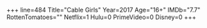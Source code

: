 +++
line=484
Title="Cable Girls"
Year=2017
Age="16+"
IMDb="7.7"
RottenTomatoes=""
Netflix=1
Hulu=0
PrimeVideo=0
Disney=0
+++

